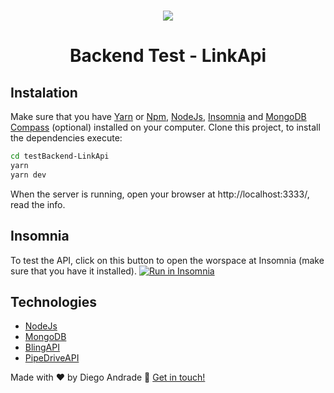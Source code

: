 <h1 align='center'>
    <img src="https://avatars.githubusercontent.com/u/38729977?s=200&v=4"/>
</h1>

<h1 align="center">Backend Test - LinkApi</h1>

## Instalation
Make sure that you have [Yarn](https://yarnpkg.com/) or [Npm](https://www.npmjs.com/), [NodeJs](https://nodejs.org/en/), [Insomnia](https://insomnia.rest/download/) and [MongoDB Compass](https://www.mongodb.com/products/compass) (optional) installed on your computer.
Clone this project, to install the dependencies execute:
```bash
cd testBackend-LinkApi
yarn
yarn dev
```
When the server is running, open your browser at http://localhost:3333/, read the info.

## Insomnia 
To test the API, click on this button to open the worspace at Insomnia (make sure that you have it installed).
<a href="https://insomnia.rest/run/?label=Backend%20Test%20-LinkApi&uri=https%3A%2F%2Fgithub.com%2FdiegoAndrade777%2FtestBackend-LinkApi%2Fblob%2Fmain%2FInsomnia_2021-02-12" target="_blank"><img src="https://insomnia.rest/images/run.svg" alt="Run in Insomnia"></a>

## Technologies
- [NodeJs](https://nodejs.org/en/)
- [MongoDB](https://www.mongodb.com/products)
- [BlingAPI](https://www.bling.com.br/b/home)
- [PipeDriveAPI](https://developers.pipedrive.com/)


Made with ♥ by Diego Andrade :wave: [Get in touch!](https://www.linkedin.com/in/diego-rodrigo-de-andrade-98a0271a0/)
